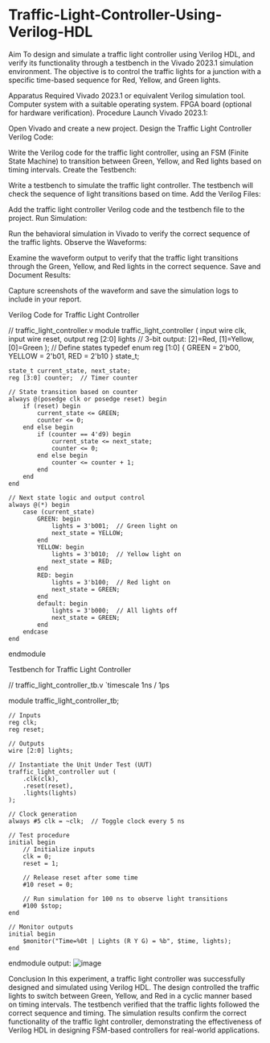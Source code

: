 # Traffic-Light-Controller-Using-Verilog-HDL
Aim
To design and simulate a traffic light controller using Verilog HDL, and verify its functionality through a testbench in the Vivado 2023.1 simulation environment. The objective is to control the traffic lights for a junction with a specific time-based sequence for Red, Yellow, and Green lights.

Apparatus Required
Vivado 2023.1 or equivalent Verilog simulation tool.
Computer system with a suitable operating system.
FPGA board (optional for hardware verification).
Procedure
Launch Vivado 2023.1:

Open Vivado and create a new project.
Design the Traffic Light Controller Verilog Code:

Write the Verilog code for the traffic light controller, using an FSM (Finite State Machine) to transition between Green, Yellow, and Red lights based on timing intervals.
Create the Testbench:

Write a testbench to simulate the traffic light controller. The testbench will check the sequence of light transitions based on time.
Add the Verilog Files:

Add the traffic light controller Verilog code and the testbench file to the project.
Run Simulation:

Run the behavioral simulation in Vivado to verify the correct sequence of the traffic lights.
Observe the Waveforms:

Examine the waveform output to verify that the traffic light transitions through the Green, Yellow, and Red lights in the correct sequence.
Save and Document Results:

Capture screenshots of the waveform and save the simulation logs to include in your report.

Verilog Code for Traffic Light Controller

// traffic_light_controller.v
module traffic_light_controller (
    input wire clk,
    input wire reset,
    output reg [2:0] lights  // 3-bit output: [2]=Red, [1]=Yellow, [0]=Green
);
    // Define states
    typedef enum reg [1:0] {
        GREEN = 2'b00,
        YELLOW = 2'b01,
        RED = 2'b10
    } state_t;

    state_t current_state, next_state;
    reg [3:0] counter;  // Timer counter

    // State transition based on counter
    always @(posedge clk or posedge reset) begin
        if (reset) begin
            current_state <= GREEN;
            counter <= 0;
        end else begin
            if (counter == 4'd9) begin
                current_state <= next_state;
                counter <= 0;
            end else begin
                counter <= counter + 1;
            end
        end
    end

    // Next state logic and output control
    always @(*) begin
        case (current_state)
            GREEN: begin
                lights = 3'b001;  // Green light on
                next_state = YELLOW;
            end
            YELLOW: begin
                lights = 3'b010;  // Yellow light on
                next_state = RED;
            end
            RED: begin
                lights = 3'b100;  // Red light on
                next_state = GREEN;
            end
            default: begin
                lights = 3'b000;  // All lights off
                next_state = GREEN;
            end
        endcase
    end
endmodule

Testbench for Traffic Light Controller

// traffic_light_controller_tb.v
`timescale 1ns / 1ps

module traffic_light_controller_tb;

    // Inputs
    reg clk;
    reg reset;

    // Outputs
    wire [2:0] lights;

    // Instantiate the Unit Under Test (UUT)
    traffic_light_controller uut (
        .clk(clk),
        .reset(reset),
        .lights(lights)
    );

    // Clock generation
    always #5 clk = ~clk;  // Toggle clock every 5 ns

    // Test procedure
    initial begin
        // Initialize inputs
        clk = 0;
        reset = 1;

        // Release reset after some time
        #10 reset = 0;

        // Run simulation for 100 ns to observe light transitions
        #100 $stop;
    end

    // Monitor outputs
    initial begin
        $monitor("Time=%0t | Lights (R Y G) = %b", $time, lights);
    end

endmodule
output:
![image](https://github.com/user-attachments/assets/edde7e13-ebb0-47e2-9725-74a2ba48d48b)



Conclusion
In this experiment, a traffic light controller was successfully designed and simulated using Verilog HDL. The design controlled the traffic lights to switch between Green, Yellow, and Red in a cyclic manner based on timing intervals. The testbench verified that the traffic lights followed the correct sequence and timing. The simulation results confirm the correct functionality of the traffic light controller, demonstrating the effectiveness of Verilog HDL in designing FSM-based controllers for real-world applications.
